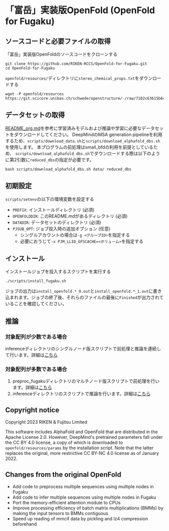 # 「富岳」実装版OpenFold (OpenFold for Fugaku)

## ソースコードと必要ファイルの取得

「富岳」実装版OpenFoldのソースコードをクローンする
```shell
git clone https://github.com/RIKEN-RCCS/OpenFold-for-Fugaku.git
cd OpenFold-for-Fugaku
```

`openfold/resources/`ディレクトリに`stereo_chemical_props.txt`をダウンロードする
```shell
wget -P openfold/resources https://git.scicore.unibas.ch/schwede/openstructure/-/raw/7102c63615b64735c4941278d92b554ec94415f8/modules/mol/alg/src/stereo_chemical_props.txt
```

## データセットの取得
[README_org.md](./README_org.md#usage)を参考に学習済みモデルおよび推論や学習に必要なデータセットをダウンロードしてください。
DeepMindのMSA generation pipelineを利用するため、`scripts/download_data.sh`と`scripts/download_alphafold_dbs.sh`を使用します。
本プログラムの前処理はsmall_bfdの利用を前提としているため、
`scripts/download_alphafold_dbs.sh`でダウンロードする際は以下のように第2引数に`reduced_dbs`の指定が必要です。
```
bash scripts/download_alphafold_dbs.sh data/ reduced_dbs
```

## 初期設定
`scripts/setenv`の以下の環境変数を設定する

- `PREFIX`: インストールディレクトリ (必須)
- `OPENFOLDDIR`: このREADME.mdがあるディレクトリ (必須) 
- `DATADIR`: データセットのディレクトリ (必須)
- `PJSUB_OPT`: ジョブ投入時の追加オプション (任意)
    - シングルアカウントの場合は`-g <グループID>`を指定する
    - 必要におうじて`-x PJM_LLIO_GFSCACHE=<ボリューム>`を指定する

## インストール
インストールジョブを投入するスクリプトを実行する
```
./scripts/install_fugaku.sh
```
ジョブの出力は`install_openfold.*_0.out`と`install_openfold.*_1.out`に書き込まれます。ジョブの終了後、それらのファイルの最後に`Finished`が出力されていることを確認してください。


## 推論
### 対象配列が少数である場合
inferenceディレクトリのシングルノード版スクリプトで前処理と推論を連続して行います。詳細は[こちら](inference/README.md)

### 対象配列が多数である場合
1. preproc_fugakuディレクトリのマルチノード版スクリプトで前処理を行います。詳細は[こちら](preproc_fugaku/README.md)
2. inferenceディレクトリのスクリプトで推論を行います。詳細は[こちら](inference/README.md)

## Copyright notice
Copyright 2023 RIKEN & Fujitsu Limited

This software includes AlphaFold and OpenFold that are distributed in the Apache License 2.0.
However, DeepMind's pretrained parameters fall under the CC BY 4.0 license, a copy of which is downloaded to `openfold/resources/params` by the installation script. Note that the latter replaces the original, more restrictive CC BY-NC 4.0 license as of January 2022.

## Changes from the original OpenFold
- Add code to preprocess multiple sequences using multiple nodes in Fugaku
- Add code to infer multiple sequences using multiple nodes in Fugaku
- Port the memory-efficient attention module to CPUs
- Improve processing efficiency of batch matrix multiplications (BMMs) by making the input tensors to BMMs contiguous
- Speed up reading of mmcif data by pickling and lz4 compression beforehand

